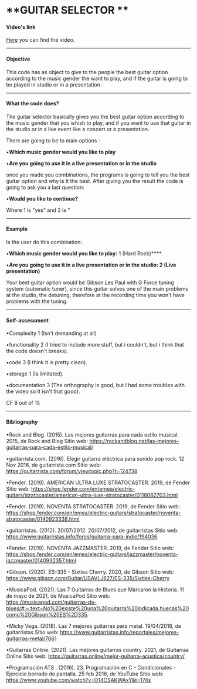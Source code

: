 #  **GUITAR SELECTOR **

#### **Video's link**
[Here](https://youtu.be/Kcsv2OutWKs) you can find the video.

------------
#### Objective
This code has as object to give to the people the best guitar option according to the music gender the want to play, and if the guitar is going to be played in studio or in a presentation. 

------------
#### What the code does?
The guitar selector basically gives you the best guitar option according to the music gender that you whish to play, and if you want to use that guitar in the studio or in a live event like a concert or a presentation.

There are going to be to main options :

&bull;**Which music gender would you like to play**

&bull;**Are you going to use it in a live presentation or in the studio**

once you made you combinations, the programs is going to tell you the best guitar option and why is It the best. After giving you the result the code is going to ask you a last question:

&bull;**Would you like to continue?**

Where 1 is "yes" and 2 is "

------------

#### **Example**
Is the user do this combination:

&bull;**Which music gender would you like to play:** 1 (Hard Rock)****

&bull;**Are you going to use it in a live presentation or in the studio: **2 (Live presentation)****

Your best guitar option would be Gibson Les Paul with G Force tuning system (automatic tuner), since this guitar solves one of the main problems at the studio, the detuning, therefore at the recording time you won't have problems with the tuning.

------------

#### Self-assessment

&bull;Complexity 1 (Isn't demanding at all)

&bull;functionality 2 (I tried to include more stuff, but i couldn't, but i think that the code doesn't breaks).

&bull;code 3 (I think it is pretty clean).

&bull;storage 1 (Is limitated).

&bull;documantation 3 (The orthography is good, but I had some troubles with the video so It isn't that good).

CF 8 out of 15


------------

#### **Bibliography**
&bull;Rock and Blog. (2015). Las mejores guitarras para cada estilo musical. 2015, de Rock and Blog Sitio web: https://rockandblog.net/las-mejores-guitarras-para-cada-estilo-musical/

&bull;guitarrista.com. (2016). Elegir guitarra eléctrica para sonido pop rock. 12 Nov 2016, de guitarrista.com Sitio web: https://guitarrista.com/forum/viewtopic.php?t=124738

&bull;Fender. (2019). AMERICAN ULTRA LUXE STRATOCASTER. 2019, de Fender Sitio web: https://shop.fender.com/en/emea/electric-guitars/stratocaster/american-ultra-luxe-stratocaster/0118062703.html

&bull;Fender. (2019). NOVENTA STRATOCASTER. 2019, de Fender Sitio web: https://shop.fender.com/en/emea/electric-guitars/stratocaster/noventa-stratocaster/0140923338.html

&bull;guitarristas. (2012). 20/07/2012. 20/07/2012, de guitarristas Sitio web: https://www.guitarristas.info/foros/guitarra-para-indie/194036

&bull;Fender. (2019). NOVENTA JAZZMASTER. 2019, de Fender Sitio web: https://shop.fender.com/en/emea/electric-guitars/jazzmaster/noventa-jazzmaster/0140932357.html

&bull;Gibson. (2020). ES-335 - Sixties Cherry. 2020, de Gibson Sitio web: https://www.gibson.com/Guitar/USAVLJ627/ES-335/Sixties-Cherry

&bull;MusicaPod. (2021). Las 7 Guitarras de Blues que Marcaron la Historia. 11 de mayo de 2021, de MusicaPod Sitio web: https://musicapod.com/guitarras-de-blues/#:~:text=No%20existe%20una%20guitarra%20indicada,huecas%20como%20Gibson%20ES%2D335.

&bull;Micky Vega. (2018). Las 7 mejores guitarras para metal. 19/04/2018, de guitarristas Sitio web: https://www.guitarristas.info/reportajes/mejores-guitarras-metal/7661

&bull;Guitarras Online. (2021). Las mejores guitarras country. 2021, de Guitarras Online Sitio web: https://guitarras.online/mejor-guitarra-acustica/country/

&bull;Programación ATS . (2016). 23. Programación en C - Condicionales - Ejercicio borrado de pantalla. 25 feb 2016, de YouTube Sitio web: https://www.youtube.com/watch?v=O14CSAKWAxY&t=174s
